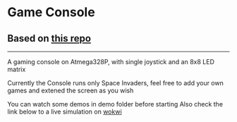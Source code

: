 # Game Console 
## Based on [this repo](https://github.com/SebLague/Monster-Console)
_______________________
A gaming console on Atmega328P, with single joystick and an 8x8 LED matrix

Currently the Console runs only Space Invaders, feel free to add your own games and extened the screen as you wish

You can watch some demos in demo folder before starting
Also check the link below to a live simulation on [wokwi](https://wokwi.com/projects/365329044049377281)
